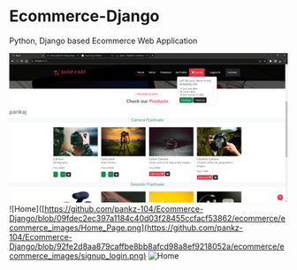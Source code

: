 # Ecommerce-Django

Python, Django based Ecommerce Web Application

![Home](https://github.com/pankz-104/Ecommerce-Django/blob/09fdec2ec397a1184c40d03f28455ccfacf53862/ecommerce/ecommerce_images/Home_Page.png)
![Home]([https://github.com/pankz-104/Ecommerce-Django/blob/09fdec2ec397a1184c40d03f28455ccfacf53862/ecommerce/ecommerce_images/Home_Page.png](https://github.com/pankz-104/Ecommerce-Django/blob/92fe2d8aa879caffbe8bb8afcd98a8ef9218052a/ecommerce/ecommerce_images/signup_login.png)
![Home]([https://github.com/pankz-104/Ecommerce-Django/blob/09fdec2ec397a1184c40d03f28455ccfacf53862/ecommerce/ecommerce_images/Home_Page.png](https://github.com/pankz-104/Ecommerce-Django/blob/92fe2d8aa879caffbe8bb8afcd98a8ef9218052a/ecommerce/ecommerce_images/checkout.png)https://github.com/pankz-104/Ecommerce-Django/blob/92fe2d8aa879caffbe8bb8afcd98a8ef9218052a/ecommerce/ecommerce_images/checkout.png)
